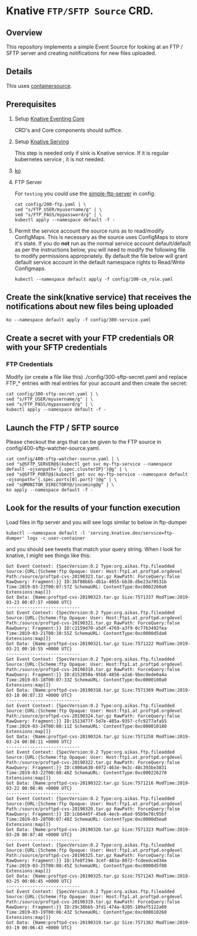 # Knative `FTP/SFTP Source` CRD.

## Overview

This repository implements a simple Event Source for looking at
an FTP / SFTP server and creating notifications for new files
uploaded.

## Details

This uses [containersource](https://knative.dev/docs/eventing/samples/container-source/). 

## Prerequisites

1. Setup [Knative Eventing Core](https://knative.dev/docs/install/any-kubernetes-cluster/#installing-the-eventing-component)
  
   CRD's and Core components should suffice.

2. Setup [Knative Serving](https://knative.dev/docs/install/any-kubernetes-cluster/#installing-the-serving-component)
  
   This step is needed only if sink is Knative service. If it is regular kubernetes service , it is not needed.

3. [ko](https://github.com/google/ko)

4. FTP Server
  
   For `testing` you could use the [simple-ftp-server](./config/200-ftp.yaml) in config.

   ```shell
   cat config/200-ftp.yaml | \
   sed "s/FTP_USER/myusername/g" | \
   sed "s/FTP_PASS/mypassword/g" | \
   kubectl apply --namespace default -f -
   ```

5. Permit the service account the source runs as to read/modify ConfigMaps. This is necessary as the
   source uses ConfigMaps to store it's state. If you do **not** run as the normal service account default/default
   as per the instructions below, you will need to modify the following file to modify permissions appropriately. By
   default the file below will grant default service account in the default namespace rights to Read/Write Configmaps.
   
   ```shell
   kubectl --namespace default apply -f config/100-cm_role.yaml
   ```

## Create the sink(knative service) that receives the notifications about new files being uploaded
    
```shell
ko --namespace default apply -f config/300-service.yaml
```

## Create a secret with your FTP credentials OR with your SFTP credentials

### FTP Credentials

Modify (or create a file like this) ./config/300-sftp-secret.yaml and replace FTP_* entries with real entries
for your account and then create the secret:

```shell
cat config/300-sftp-secret.yaml | \
sed "s/FTP_USER/myusername/g" | \
sed "s/FTP_PASS/mypassword/g" | \
kubectl apply --namespace default -f -
```

## Launch the FTP / SFTP source
 
Please checkout the args that can be given to the FTP source in config/400-sftp-watcher-source.yaml.

```shell
cat config/400-sftp-watcher-source.yaml | \
sed "s@SFTP_SERVER@$(kubectl get svc my-ftp-service --namespace default -ojsonpath='{.spec.clusterIP}')@g" | \
sed "s@SFTP_PORT@$(kubectl get svc my-ftp-service --namespace default -ojsonpath='{.spec.ports[0].port}')@g" | \
sed "s@MONITOR_DIRECTORY@/incoming@g" | \
ko apply --namespace default -f -
```

## Look for the results of your function execution

Load files in ftp server and you will see logs similar to below in ftp-dumper

```shell
kubectl --namespace default -l 'serving.knative.dev/service=ftp-dumper' logs -c user-container
```

and you should see tweets that match your query string. When I look for knative, I might see things like this:

```shell
Got Event Context: {SpecVersion:0.2 Type:org.aikas.ftp.fileadded Source:{URL:{Scheme:ftp Opaque: User: Host:ftp1.at.proftpd.orgdevel Path:/source/proftpd-cvs-20190323.tar.gz RawPath: ForceQuery:false RawQuery: Fragment:}} ID:3bf88bb5-db1a-4955-bb38-dbe23a70531b Time:2019-03-23T00:07:57Z SchemaURL: ContentType:0xc0002260a0 Extensions:map[]}
Got Data: {Name:proftpd-cvs-20190323.tar.gz Size:7571337 ModTime:2019-03-23 00:07:57 +0000 UTC}
----------------------------
Got Event Context: {SpecVersion:0.2 Type:org.aikas.ftp.fileadded Source:{URL:{Scheme:ftp Opaque: User: Host:ftp1.at.proftpd.orgdevel Path:/source/proftpd-cvs-20190321.tar.gz RawPath: ForceQuery:false RawQuery: Fragment:}} ID:c2159d70-a5df-4769-a3f9-0c77b3492fea Time:2019-03-21T00:10:55Z SchemaURL: ContentType:0xc0000d5da0 Extensions:map[]}
Got Data: {Name:proftpd-cvs-20190321.tar.gz Size:7571222 ModTime:2019-03-21 00:10:55 +0000 UTC}
----------------------------
Got Event Context: {SpecVersion:0.2 Type:org.aikas.ftp.fileadded Source:{URL:{Scheme:ftp Opaque: User: Host:ftp1.at.proftpd.orgdevel Path:/source/proftpd-cvs-20190318.tar.gz RawPath: ForceQuery:false RawQuery: Fragment:}} ID:d152850a-95b8-4856-a2a6-9bec8ede0a4a Time:2019-03-18T00:07:33Z SchemaURL: ContentType:0xc0000100a0 Extensions:map[]}
Got Data: {Name:proftpd-cvs-20190318.tar.gz Size:7571369 ModTime:2019-03-18 00:07:33 +0000 UTC}
----------------------------
Got Event Context: {SpecVersion:0.2 Type:org.aikas.ftp.fileadded Source:{URL:{Scheme:ftp Opaque: User: Host:ftp1.at.proftpd.orgdevel Path:/source/proftpd-cvs-20190324.tar.gz RawPath: ForceQuery:false RawQuery: Fragment:}} ID:1513477f-5d7e-485a-9357-cfc9277afa55 Time:2019-03-24T00:08:11Z SchemaURL: ContentType:0xc000010180 Extensions:map[]}
Got Data: {Name:proftpd-cvs-20190324.tar.gz Size:7571258 ModTime:2019-03-24 00:08:11 +0000 UTC}
----------------------------
Got Event Context: {SpecVersion:0.2 Type:org.aikas.ftp.fileadded Source:{URL:{Scheme:ftp Opaque: User: Host:ftp1.at.proftpd.orgdevel Path:/source/proftpd-cvs-20190322.tar.gz RawPath: ForceQuery:false RawQuery: Fragment:}} ID:c800a630-6972-463e-9e3c-48c393be3831 Time:2019-03-22T00:08:46Z SchemaURL: ContentType:0xc000226270 Extensions:map[]}
Got Data: {Name:proftpd-cvs-20190322.tar.gz Size:7571216 ModTime:2019-03-22 00:08:46 +0000 UTC}
----------------------------
Got Event Context: {SpecVersion:0.2 Type:org.aikas.ftp.fileadded Source:{URL:{Scheme:ftp Opaque: User: Host:ftp1.at.proftpd.orgdevel Path:/source/proftpd-cvs-20190320.tar.gz RawPath: ForceQuery:false RawQuery: Fragment:}} ID:1cb6445f-45e8-4ecb-a6ad-95b9e78c95bf Time:2019-03-20T00:07:48Z SchemaURL: ContentType:0xc0000d5ea0 Extensions:map[]}
Got Data: {Name:proftpd-cvs-20190320.tar.gz Size:7571323 ModTime:2019-03-20 00:07:48 +0000 UTC}
----------------------------
Got Event Context: {SpecVersion:0.2 Type:org.aikas.ftp.fileadded Source:{URL:{Scheme:ftp Opaque: User: Host:ftp1.at.proftpd.orgdevel Path:/source/proftpd-cvs-20190325.tar.gz RawPath: ForceQuery:false RawQuery: Fragment:}} ID:1fe8f294-3cef-483a-8072-fcdeedced34e Time:2019-03-25T00:08:45Z SchemaURL: ContentType:0xc0000d5f80 Extensions:map[]}
Got Data: {Name:proftpd-cvs-20190325.tar.gz Size:7571243 ModTime:2019-03-25 00:08:45 +0000 UTC}
----------------------------
Got Event Context: {SpecVersion:0.2 Type:org.aikas.ftp.fileadded Source:{URL:{Scheme:ftp Opaque: User: Host:ftp1.at.proftpd.orgdevel Path:/source/proftpd-cvs-20190319.tar.gz RawPath: ForceQuery:false RawQuery: Fragment:}} ID:29c38bb5-3fd1-474a-8205-109af5122a08 Time:2019-03-19T00:06:43Z SchemaURL: ContentType:0xc000010260 Extensions:map[]}
Got Data: {Name:proftpd-cvs-20190319.tar.gz Size:7571362 ModTime:2019-03-19 00:06:43 +0000 UTC}
```
